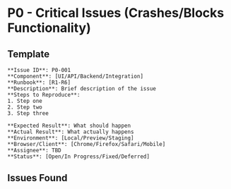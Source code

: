 # P0 - Critical Issues (Crashes/Blocks Functionality)

## Template
```
**Issue ID**: P0-001
**Component**: [UI/API/Backend/Integration]
**Runbook**: [R1-R6]
**Description**: Brief description of the issue
**Steps to Reproduce**:
1. Step one
2. Step two
3. Step three

**Expected Result**: What should happen
**Actual Result**: What actually happens
**Environment**: [Local/Preview/Staging]
**Browser/Client**: [Chrome/Firefox/Safari/Mobile]
**Assignee**: TBD
**Status**: [Open/In Progress/Fixed/Deferred]
```

## Issues Found
<!-- Add P0 issues below -->

